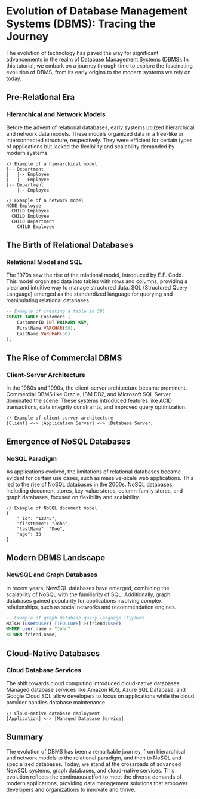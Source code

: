 # Evolution of Database Management Systems (DBMS): Tracing the Journey

The evolution of technology has paved the way for significant advancements in the realm of Database Management Systems (DBMS). In this tutorial, we embark on a journey through time to explore the fascinating evolution of DBMS, from its early origins to the modern systems we rely on today.

## Pre-Relational Era

### Hierarchical and Network Models

Before the advent of relational databases, early systems utilized hierarchical and network data models. These models organized data in a tree-like or interconnected structure, respectively. They were efficient for certain types of applications but lacked the flexibility and scalability demanded by modern systems.

```plaintext
// Example of a hierarchical model
|-- Department
|   |-- Employee
|   |-- Employee
|-- Department
    |-- Employee
```

```plaintext
// Example of a network model
NODE Employee
  CHILD Employee
  CHILD Employee
  CHILD Department
    CHILD Employee
```

## The Birth of Relational Databases

### Relational Model and SQL

The 1970s saw the rise of the relational model, introduced by E.F. Codd. This model organized data into tables with rows and columns, providing a clear and intuitive way to manage structured data. SQL (Structured Query Language) emerged as the standardized language for querying and manipulating relational databases.

```sql
-- Example of creating a table in SQL
CREATE TABLE Customers (
    CustomerID INT PRIMARY KEY,
    FirstName VARCHAR(50),
    LastName VARCHAR(50)
);
```

## The Rise of Commercial DBMS

### Client-Server Architecture

In the 1980s and 1990s, the client-server architecture became prominent. Commercial DBMS like Oracle, IBM DB2, and Microsoft SQL Server dominated the scene. These systems introduced features like ACID transactions, data integrity constraints, and improved query optimization.

```plaintext
// Example of client-server architecture
[Client] <-> [Application Server] <-> [Database Server]
```

## Emergence of NoSQL Databases

### NoSQL Paradigm

As applications evolved, the limitations of relational databases became evident for certain use cases, such as massive-scale web applications. This led to the rise of NoSQL databases in the 2000s. NoSQL databases, including document stores, key-value stores, column-family stores, and graph databases, focused on flexibility and scalability.

```plaintext
// Example of NoSQL document model
{
    "_id": "12345",
    "firstName": "John",
    "lastName": "Doe",
    "age": 30
}
```

## Modern DBMS Landscape

### NewSQL and Graph Databases

In recent years, NewSQL databases have emerged, combining the scalability of NoSQL with the familiarity of SQL. Additionally, graph databases gained popularity for applications involving complex relationships, such as social networks and recommendation engines.

```sql
-- Example of graph database query language (Cypher)
MATCH (user:User)-[:FOLLOWS]->(friend:User)
WHERE user.name = "John"
RETURN friend.name;
```

## Cloud-Native Databases

### Cloud Database Services

The shift towards cloud computing introduced cloud-native databases. Managed database services like Amazon RDS, Azure SQL Database, and Google Cloud SQL allow developers to focus on applications while the cloud provider handles database maintenance.

```plaintext
// Cloud-native database deployment
[Application] <-> [Managed Database Service]
```

## Summary

The evolution of DBMS has been a remarkable journey, from hierarchical and network models to the relational paradigm, and then to NoSQL and specialized databases. Today, we stand at the crossroads of advanced NewSQL systems, graph databases, and cloud-native services. This evolution reflects the continuous effort to meet the diverse demands of modern applications, providing data management solutions that empower developers and organizations to innovate and thrive.
